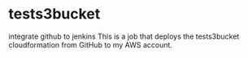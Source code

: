 # tests3bucket
integrate github to jenkins
This is a job that deploys the tests3bucket cloudformation from GitHub to
my AWS account.
